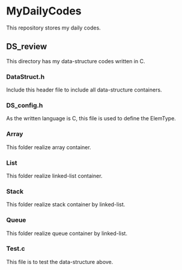 # MyDailyCodes
This repository stores my daily codes.

## DS_review
This directory has my data-structure codes written in C.

### DataStruct.h
Include this header file to include all data-structure containers.

### DS_config.h
As the written language is C, this file is used to define the ElemType.

### Array
This folder realize array container.

### List
This folder realize linked-list container.

### Stack
This folder realize stack container by linked-list.

### Queue
This folder realize queue container by linked-list.

### Test.c
This file is to test the data-structure above.
